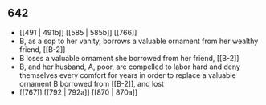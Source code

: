 ## 642
- [[491 | 491b]] [[585 | 585b]] [[766]] 
- B, as a sop to her vanity, borrows a valuable ornament from her wealthy friend, [[B-2]]
- B loses a valuable ornament she borrowed from her friend, [[B-2]]
- B, and her husband, A, poor, are compelled to labor hard and deny themselves every comfort for years in order to replace a valuable ornament B borrowed from [[B-2]], and lost
- [[767]] [[792 | 792a]] [[870 | 870a]] 

